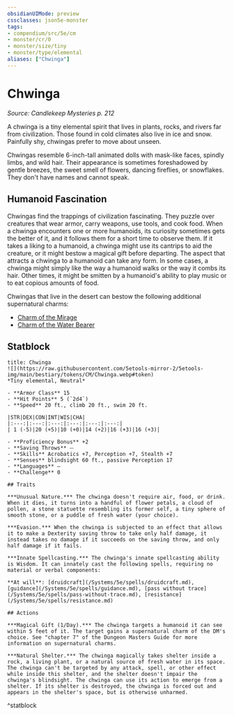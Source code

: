 ```yaml
---
obsidianUIMode: preview
cssclasses: json5e-monster
tags:
- compendium/src/5e/cm
- monster/cr/0
- monster/size/tiny
- monster/type/elemental
aliases: ["Chwinga"]
---
```

# Chwinga
*Source: Candlekeep Mysteries p. 212*  

A chwinga is a tiny elemental spirit that lives in plants, rocks, and rivers far from civilization. Those found in cold climates also live in ice and snow. Painfully shy, chwingas prefer to move about unseen.

Chwingas resemble 6-inch-tall animated dolls with mask-like faces, spindly limbs, and wild hair. Their appearance is sometimes foreshadowed by gentle breezes, the sweet smell of flowers, dancing fireflies, or snowflakes. They don't have names and cannot speak.

## Humanoid Fascination

Chwingas find the trappings of civilization fascinating. They puzzle over creatures that wear armor, carry weapons, use tools, and cook food. When a chwinga encounters one or more humanoids, its curiosity sometimes gets the better of it, and it follows them for a short time to observe them. If it takes a liking to a humanoid, a chwinga might use its cantrips to aid the creature, or it might bestow a magical gift before departing. The aspect that attracts a chwinga to a humanoid can take any form. In some cases, a chwinga might simply like the way a humanoid walks or the way it combs its hair. Other times, it might be smitten by a humanoid's ability to play music or to eat copious amounts of food.

Chwingas that live in the desert can bestow the following additional supernatural charms:

- [Charm of the Mirage](/Systems/5e/rewards/charm-of-the-mirage-cm.md)  
- [Charm of the Water Bearer](/Systems/5e/rewards/charm-of-the-water-bearer-cm.md)  

## Statblock

```ad-statblock
title: Chwinga
![](https://raw.githubusercontent.com/5etools-mirror-2/5etools-img/main/bestiary/tokens/CM/Chwinga.webp#token)
*Tiny elemental, Neutral*

- **Armor Class** 15
- **Hit Points** 5 (`2d4`)
- **Speed** 20 ft., climb 20 ft., swim 20 ft.

|STR|DEX|CON|INT|WIS|CHA|
|:---:|:---:|:---:|:---:|:---:|:---:|
| 1 (-5)|20 (+5)|10 (+0)|14 (+2)|16 (+3)|16 (+3)|

- **Proficiency Bonus** +2
- **Saving Throws** ⏤
- **Skills** Acrobatics +7, Perception +7, Stealth +7
- **Senses** blindsight 60 ft., passive Perception 17
- **Languages** —
- **Challenge** 0

## Traits

***Unusual Nature.*** The chwinga doesn't require air, food, or drink. When it dies, it turns into a handful of flower petals, a cloud of pollen, a stone statuette resembling its former self, a tiny sphere of smooth stone, or a puddle of fresh water (your choice).

***Evasion.*** When the chwinga is subjected to an effect that allows it to make a Dexterity saving throw to take only half damage, it instead takes no damage if it succeeds on the saving throw, and only half damage if it fails.

***Innate Spellcasting.*** The chwinga's innate spellcasting ability is Wisdom. It can innately cast the following spells, requiring no material or verbal components:

**At will**: [druidcraft](/Systems/5e/spells/druidcraft.md), [guidance](/Systems/5e/spells/guidance.md), [pass without trace](/Systems/5e/spells/pass-without-trace.md), [resistance](/Systems/5e/spells/resistance.md)

## Actions

***Magical Gift (1/Day).*** The chwinga targets a humanoid it can see within 5 feet of it. The target gains a supernatural charm of the DM's choice. See "chapter 7" of the Dungeon Masters Guide for more information on supernatural charms.

***Natural Shelter.*** The chwinga magically takes shelter inside a rock, a living plant, or a natural source of fresh water in its space. The chwinga can't be targeted by any attack, spell, or other effect while inside this shelter, and the shelter doesn't impair the chwinga's blindsight. The chwinga can use its action to emerge from a shelter. If its shelter is destroyed, the chwinga is forced out and appears in the shelter's space, but is otherwise unharmed.
```
^statblock